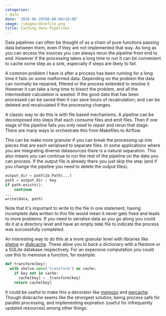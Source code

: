 ```yaml
---
categories:
- data
date: '2020-06-29T08:00:00+10:00'
image: /images/donefile.png
title: Caching Data Pipelines
---
```


Data pipelines can often be thought of as a chain of pure functions passing data between them, even if they are not implemented that way.
As long as you can access the sources you can always rerun the pipeline from end to end.
However if the processing takes a long time to run it can be convenient to cache some step as a sink, especially if steps are likely to fail.

A common problem I have is after a process has been running for a long time it fails on some malformed data.
Depending on the problem the data can normally be repaired, filtered or the process extended to resolve it.
However it can take a long time to bisect the problem, and all the intermediate calculation is wasted.
If the good data that has been processed can be saved then it can save hours of recalculation; and can be deleted and recalculated if the processing changes.

A classic way to do this is with file based mechanisms.
A pipeline can be decomposed into steps that each consume files and emit files.
Then if one stage of the pipeline fails you only need to repair and rerun that stage.
There are many ways to orchestrate this from Makefiles to Airflow.

This can be make more granular if you can break the processing up into pieces that are each serialised to separate files.
In some applications where you are integrating diverse datasources there is a natural separation.
This also means you can continue to run the rest of the pipeline on the data you can process.
If the output file is already there you just skip the step (and if you change the pipeline you need to delete the output files).

```python
output_dir = pathlib.Path(...)
path = output_dir / key
if path.exists():
    continue
...
write(data, path)
```

Note that it's important to write to the file in one statement; having incomplete data written to this file would mean it never gets fixed and leads to more problems.
If you need to serialise data as you go along you could do it at a directory level and have an empty `DONE` file to indicate the process was successfully completed.

An interesting way to do this at a more granular level with libraries like [shelve](https://docs.python.org/3/library/shelve.html) or [diskcache](http://www.grantjenks.com/docs/diskcache/tutorial.html).
These allow you to back a dictionary with a filestore or a SQLite database respectively.
For an expensive computation you could use this to memoise a function, for example:

```python
def transform(key):
  with shelve.open('transform') as cache:
    if key not in cache:
      cache[key] = _transform(key)
    return cache[key]
```

It could be useful to make this a decorator like [memozo](https://github.com/sotetsuk/memozo) and [percache](https://pypi.org/project/percache/).
Though diskcache seems like the strongest solution; being process safe for parallel processing, and implementing expiration (useful for infrequently updated resources) among other things.